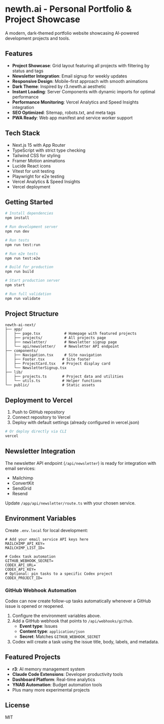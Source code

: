 # newth.ai - Personal Portfolio & Project Showcase

A modern, dark-themed portfolio website showcasing AI-powered development projects and tools.

## Features

- **Project Showcase**: Grid layout featuring all projects with filtering by status and tags
- **Newsletter Integration**: Email signup for weekly updates
- **Responsive Design**: Mobile-first approach with smooth animations
- **Dark Theme**: Inspired by r3.newth.ai aesthetic
- **Instant Loading**: Server Components with dynamic imports for optimal performance
- **Performance Monitoring**: Vercel Analytics and Speed Insights integration
- **SEO Optimized**: Sitemap, robots.txt, and meta tags
- **PWA Ready**: Web app manifest and service worker support

## Tech Stack

- Next.js 15 with App Router
- TypeScript with strict type checking
- Tailwind CSS for styling
- Framer Motion animations
- Lucide React icons
- Vitest for unit testing
- Playwright for e2e testing
- Vercel Analytics & Speed Insights
- Vercel deployment

## Getting Started

```bash
# Install dependencies
npm install

# Run development server
npm run dev

# Run tests
npm run test:run

# Run e2e tests
npm run test:e2e

# Build for production
npm run build

# Start production server
npm start

# Run full validation
npm run validate
```

## Project Structure

```
newth-ai-next/
├── app/
│   ├── page.tsx           # Homepage with featured projects
│   ├── projects/          # All projects page
│   ├── newsletter/        # Newsletter signup page
│   └── api/newsletter/    # Newsletter API endpoint
├── components/
│   ├── Navigation.tsx     # Site navigation
│   ├── Footer.tsx        # Site footer
│   ├── ProjectCard.tsx   # Project display card
│   └── NewsletterSignup.tsx
├── lib/
│   ├── projects.ts       # Project data and utilities
│   └── utils.ts          # Helper functions
└── public/               # Static assets
```

## Deployment to Vercel

1. Push to GitHub repository
2. Connect repository to Vercel
3. Deploy with default settings (already configured in vercel.json)

```bash
# Or deploy directly via CLI
vercel
```

## Newsletter Integration

The newsletter API endpoint (`/api/newsletter`) is ready for integration with email services:

- Mailchimp
- ConvertKit
- SendGrid
- Resend

Update `/app/api/newsletter/route.ts` with your chosen service.

## Environment Variables

Create `.env.local` for local development:

```
# Add your email service API keys here
MAILCHIMP_API_KEY=
MAILCHIMP_LIST_ID=

# Codex task automation
GITHUB_WEBHOOK_SECRET=
CODEX_API_URL=
CODEX_API_KEY=
# Optional: pin tasks to a specific Codex project
CODEX_PROJECT_ID=
```

### GitHub Webhook Automation

Codex can now create follow-up tasks automatically whenever a GitHub issue is opened or reopened.

1. Configure the environment variables above.
2. Add a GitHub webhook that points to `/api/webhooks/github`.
   - **Event type**: Issues
   - **Content type**: `application/json`
   - **Secret**: Matches `GITHUB_WEBHOOK_SECRET`
3. Codex will create a task using the issue title, body, labels, and metadata.

## Featured Projects

- **r3**: AI memory management system
- **Claude Code Extensions**: Developer productivity tools
- **Dashboard Platform**: Real-time analytics
- **YNAB Automation**: Budget automation tools
- Plus many more experimental projects

## License

MIT
